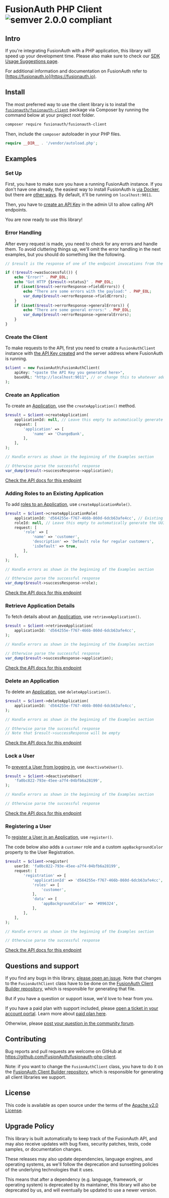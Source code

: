 # FusionAuth PHP Client ![semver 2.0.0 compliant](http://img.shields.io/badge/semver-2.0.0-brightgreen.svg?style=flat-square)

## Intro

<!--
tag::forDocSite[]
-->

If you're integrating FusionAuth with a PHP application, this library will speed up your development time. Please also make sure to check our [SDK Usage Suggestions  page](https://fusionauth.io/docs/sdks/#usage-suggestions).

For additional information and documentation on FusionAuth refer to [https://fusionauth.io](https://fusionauth.io).

## Install

The most preferred way to use the client library is to install the [`fusionauth/fusionauth-client`](https://packagist.org/packages/fusionauth/fusionauth-client) package via Composer by running the command below at your project root folder.

```bash
composer require fusionauth/fusionauth-client
```

Then, include the `composer` autoloader in your PHP files.

```php
require __DIR__ . '/vendor/autoload.php';
```

## Examples

### Set Up

First, you have to make sure you have a running FusionAuth instance. If you don't have one already, the easiest way to install FusionAuth is [via Docker](https://fusionauth.io/docs/get-started/download-and-install/docker), but there are [other ways](https://fusionauth.io/docs/get-started/download-and-install). By default, it'll be running on `localhost:9011`.

Then, you have to [create an API Key](https://fusionauth.io/docs/apis/authentication#managing-api-keys) in the admin UI to allow calling API endpoints.

You are now ready to use this library!

### Error Handling

After every request is made, you need to check for any errors and handle them. To avoid cluttering things up, we'll omit the error handling in the next examples, but you should do something like the following.

```php
// $result is the response of one of the endpoint invocations from the examples below

if (!$result->wasSuccessful()) {
    echo "Error!" . PHP_EOL;
    echo "Got HTTP {$result->status}" . PHP_EOL;
    if (isset($result->errorResponse->fieldErrors)) {
        echo "There are some errors with the payload:" . PHP_EOL;
        var_dump($result->errorResponse->fieldErrors);
    }
    if (isset($result->errorResponse->generalErrors)) {
        echo "There are some general errors:" . PHP_EOL;
        var_dump($result->errorResponse->generalErrors);
    }
}
```

### Create the Client

To make requests to the API, first you need to create a `FusionAuthClient` instance with [the API Key created](https://fusionauth.io/docs/apis/authentication#managing-api-keys) and the server address where FusionAuth is running.

```php
$client = new FusionAuth\FusionAuthClient(
    apiKey: "<paste the API Key you generated here>",
    baseURL: "http://localhost:9011", // or change this to whatever address FusionAuth is running on
);
```

### Create an Application

To create an [Application](https://fusionauth.io/docs/get-started/core-concepts/applications), use the `createApplication()` method.

```php
$result = $client->createApplication(
    applicationId: null, // Leave this empty to automatically generate the UUID
    request: [
        'application' => [
            'name' => 'ChangeBank',
        ],
    ],
);

// Handle errors as shown in the beginning of the Examples section

// Otherwise parse the successful response
var_dump($result->successResponse->application);
```

[Check the API docs for this endpoint](https://fusionauth.io/docs/apis/applications#create-an-application)

### Adding Roles to an Existing Application

To add [roles to an Application](https://fusionauth.io/docs/get-started/core-concepts/applications#roles), use `createApplicationRole()`.  

```php
$result = $client->createApplicationRole(
    applicationId: 'd564255e-f767-466b-860d-6dcb63afe4cc', // Existing Application Id
    roleId: null, // Leave this empty to automatically generate the UUID
    request: [
        'role' => [
            'name' => 'customer',
            'description' => 'Default role for regular customers',
            'isDefault' => true,
        ],
    ],
);

// Handle errors as shown in the beginning of the Examples section

// Otherwise parse the successful response
var_dump($result->successResponse->role);
```

[Check the API docs for this endpoint](https://fusionauth.io/docs/apis/applications#create-an-application-role)

### Retrieve Application Details

To fetch details about an [Application](https://fusionauth.io/docs/get-started/core-concepts/applications), use `retrieveApplication()`. 

```php
$result = $client->retrieveApplication(
    applicationId: 'd564255e-f767-466b-860d-6dcb63afe4cc',
);

// Handle errors as shown in the beginning of the Examples section

// Otherwise parse the successful response
var_dump($result->successResponse->application);
```

[Check the API docs for this endpoint](https://fusionauth.io/docs/apis/applications#retrieve-an-application)

### Delete an Application

To delete an [Application](https://fusionauth.io/docs/get-started/core-concepts/applications), use `deleteApplication()`.

```php
$result = $client->deleteApplication(
    applicationId: 'd564255e-f767-466b-860d-6dcb63afe4cc',
);

// Handle errors as shown in the beginning of the Examples section

// Otherwise parse the successful response
// Note that $result->successResponse will be empty
```

[Check the API docs for this endpoint](https://fusionauth.io/docs/apis/applications#delete-an-application)

### Lock a User

To [prevent a User from logging in](https://fusionauth.io/docs/get-started/core-concepts/users), use `deactivateUser()`. 

```php
$result = $client->deactivateUser(
    'fa0bc822-793e-45ee-a7f4-04bfb6a28199',
);

// Handle errors as shown in the beginning of the Examples section

// Otherwise parse the successful response
```

[Check the API docs for this endpoint](https://fusionauth.io/docs/apis/users#delete-a-user)

### Registering a User

To [register a User in an Application](https://fusionauth.io/docs/get-started/core-concepts/users#registrations), use `register()`.

The code below also adds a `customer` role and a custom `appBackgroundColor` property to the User Registration.

```php
$result = $client->register(
    userId: 'fa0bc822-793e-45ee-a7f4-04bfb6a28199',
    request: [
        'registration' => [
            'applicationId' => 'd564255e-f767-466b-860d-6dcb63afe4cc',
            'roles' => [
                'customer',
            ],
            'data' => [
                'appBackgroundColor' => '#096324',
            ],
        ],    
    ],
);

// Handle errors as shown in the beginning of the Examples section

// Otherwise parse the successful response
```

[Check the API docs for this endpoint](https://fusionauth.io/docs/apis/registrations#create-a-user-registration-for-an-existing-user)

<!--
end::forDocSite[]
-->

## Questions and support

If you find any bugs in this library, [please open an issue](https://github.com/FusionAuth/fusionauth-php-client/issues). Note that changes to the `FusionAuthClient` class have to be done on the [FusionAuth Client Builder repository](https://github.com/FusionAuth/fusionauth-client-builder/blob/master/src/main/client/php.client.ftl), which is responsible for generating that file.

But if you have a question or support issue, we'd love to hear from you.

If you have a paid plan with support included, please [open a ticket in your account portal](https://account.fusionauth.io/account/support/). Learn more about [paid plan here](https://fusionauth.io/pricing).

Otherwise, please [post your question in the community forum](https://fusionauth.io/community/forum/).

## Contributing

Bug reports and pull requests are welcome on GitHub at https://github.com/FusionAuth/fusionauth-php-client.

Note: if you want to change the `FusionAuthClient` class, you have to do it on the [FusionAuth Client Builder repository](https://github.com/FusionAuth/fusionauth-client-builder/blob/master/src/main/client/php.client.ftl), which is responsible for generating all client libraries we support.

## License

This code is available as open source under the terms of the [Apache v2.0 License](https://opensource.org/blog/license/apache-2-0).


## Upgrade Policy

This library is built automatically to keep track of the FusionAuth API, and may also receive updates with bug fixes, security patches, tests, code samples, or documentation changes.

These releases may also update dependencies, language engines, and operating systems, as we\'ll follow the deprecation and sunsetting policies of the underlying technologies that it uses.

This means that after a dependency (e.g. language, framework, or operating system) is deprecated by its maintainer, this library will also be deprecated by us, and will eventually be updated to use a newer version.
